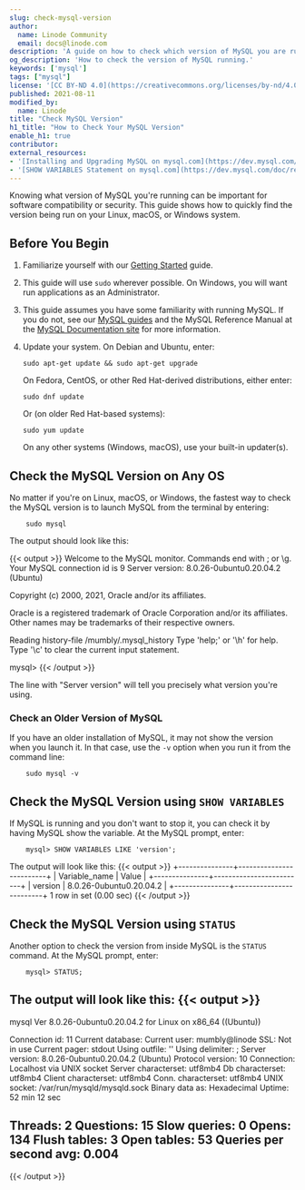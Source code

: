 ```yaml
---
slug: check-mysql-version
author:
  name: Linode Community
  email: docs@linode.com
description: 'A guide on how to check which version of MySQL you are running on your Debian, Ubuntu, Fedora, Windows, or Macintosh system.'
og_description: 'How to check the version of MySQL running.'
keywords: ['mysql']
tags: ["mysql"]
license: '[CC BY-ND 4.0](https://creativecommons.org/licenses/by-nd/4.0)'
published: 2021-08-11
modified_by:
  name: Linode
title: "Check MySQL Version"
h1_title: "How to Check Your MySQL Version"
enable_h1: true
contributor:
external_resources:
- '[Installing and Upgrading MySQL on mysql.com](https://dev.mysql.com/doc/refman/8.0/en/installing.html)'
- '[SHOW VARIABLES Statement on mysql.com](https://dev.mysql.com/doc/refman/8.0/en/show-variables.html)'
---
```

Knowing what version of MySQL you're running can be important for software compatibility or security. This guide shows how to quickly find the version being run on your Linux, macOS, or Windows system.

## Before You Begin

1.  Familiarize yourself with our [Getting Started](/docs/getting-started/) guide.

2.  This guide will use `sudo` wherever possible. On Windows, you will want run applications as an Administrator.

3.  This guide assumes you have some familiarity with running MySQL. If you do not, see our [MySQL guides](https://www.linode.com/docs/guides/databases/mysql/) and the MySQL Reference Manual at the [MySQL Documentation site](https://dev.mysql.com/doc/) for more information.

4.  Update your system. On Debian and Ubuntu, enter:

        sudo apt-get update && sudo apt-get upgrade
    On Fedora, CentOS, or other Red Hat-derived distributions, either enter:

        sudo dnf update
    Or (on older Red Hat-based systems):

        sudo yum update

    On any other systems (Windows, macOS), use your built-in updater(s).

## Check the MySQL Version on Any OS

No matter if you're on Linux, macOS, or Windows, the fastest way to check the MySQL version is to launch MySQL from the terminal by entering:

        sudo mysql
The output should look like this:

{{< output >}}
Welcome to the MySQL monitor.  Commands end with ; or \g.
Your MySQL connection id is 9
Server version: 8.0.26-0ubuntu0.20.04.2 (Ubuntu)

Copyright (c) 2000, 2021, Oracle and/or its affiliates.

Oracle is a registered trademark of Oracle Corporation and/or its
affiliates. Other names may be trademarks of their respective owners.

Reading history-file /mumbly/.mysql_history
Type 'help;' or '\h' for help. Type '\c' to clear the current input statement.

mysql>
{{< /output >}}

The line with "Server version" will tell you precisely what version you're using.

### Check an Older Version of MySQL
If you have an older installation of MySQL, it may not show the version when you launch it. In that case, use the `-v` option when you run it from the command line:

        sudo mysql -v

## Check the MySQL Version using `SHOW VARIABLES`

If MySQL is running and you don't want to stop it, you can check it by having MySQL show the variable. At the MySQL prompt, enter:

        mysql> SHOW VARIABLES LIKE 'version';
The output will look like this:
{{< output >}}
+---------------+-------------------------+
| Variable_name | Value                   |
+---------------+-------------------------+
| version       | 8.0.26-0ubuntu0.20.04.2 |
+---------------+-------------------------+
1 row in set (0.00 sec)
{{< /output >}}

## Check the MySQL Version using `STATUS`

Another option to check the version from inside MySQL is the `STATUS` command. At the MySQL prompt, enter:

        mysql> STATUS;
The output will look like this:
{{< output >}}
--------------
mysql  Ver 8.0.26-0ubuntu0.20.04.2 for Linux on x86_64 ((Ubuntu))

Connection id:		11
Current database:
Current user:		mumbly@linode
SSL:			Not in use
Current pager:		stdout
Using outfile:		''
Using delimiter:	;
Server version:		8.0.26-0ubuntu0.20.04.2 (Ubuntu)
Protocol version:	10
Connection:		Localhost via UNIX socket
Server characterset:	utf8mb4
Db     characterset:	utf8mb4
Client characterset:	utf8mb4
Conn.  characterset:	utf8mb4
UNIX socket:		/var/run/mysqld/mysqld.sock
Binary data as:		Hexadecimal
Uptime:			52 min 12 sec

Threads: 2  Questions: 15  Slow queries: 0  Opens: 134  Flush tables: 3  Open tables: 53  Queries per second avg: 0.004
--------------
{{< /output >}}